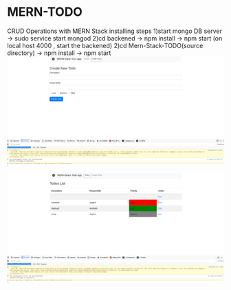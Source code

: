 # MERN-TODO
CRUD Operations with MERN Stack
installing steps
1)start mongo DB server -> sudo service start mongod
2)cd backened -> npm install -> npm start (on local host 4000 , start the backened)
2)cd Mern-Stack-TODO(source directory) -> npm install -> npm start
![alt text](https://github.com/DreadPirateRobert/MERN-TODO/blob/master/backend/img/Screenshot%20from%202019-08-23%2014-54-37.png)

![alt text](https://github.com/DreadPirateRobert/MERN-TODO/blob/master/backend/img/Screenshot%20from%202019-08-23%2014-54-48.png)
